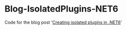 # Blog-IsolatedPlugins-NET6

Code for the blog post '[Creating isolated plugins in .NET6](https://cjansson.se/blog/post/creating-isolated-plugins-net6/)'
